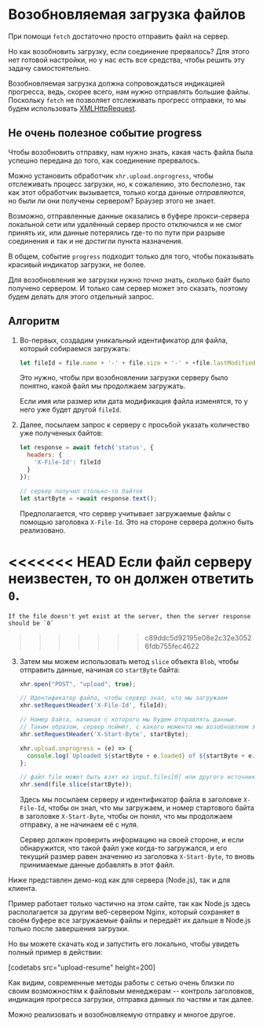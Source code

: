# Возобновляемая загрузка файлов

При помощи `fetch` достаточно просто отправить файл на сервер.

Но как возобновить загрузку, если соединение прервалось? Для этого нет готовой настройки, но у нас есть все средства, чтобы решить эту задачу самостоятельно.

Возобновляемая загрузка должна сопровождаться индикацией прогресса, ведь, скорее всего, нам нужно отправлять большие файлы. Поскольку `fetch` не позволяет отслеживать прогресс отправки, то мы будем использовать [XMLHttpRequest](info:xmlhttprequest).

## Не очень полезное событие progress

Чтобы возобновить отправку, нам нужно знать, какая часть файла была успешно передана до того, как соединение прервалось.

Можно установить обработчик `xhr.upload.onprogress`, чтобы отслеживать процесс загрузки, но, к сожалению, это бесполезно, так как этот обработчик вызывается, только когда данные *отправляются*, но были ли они получены сервером? Браузер этого не знает.

Возможно, отправленные данные оказались в буфере прокси-сервера локальной сети или удалённый сервер просто отключился и не смог принять их, или данные потерялись где-то по пути при разрыве соединения и так и не достигли пункта назначения.

В общем, событие `progress` подходит только для того, чтобы показывать красивый индикатор загрузки, не более.

Для возобновления же загрузки нужно *точно* знать, сколько байт было получено сервером. И только сам сервер может это сказать, поэтому будем делать для этого отдельный запрос.

## Алгоритм

1. Во-первых, создадим уникальный идентификатор для файла, который собираемся загружать:
    ```js
    let fileId = file.name + '-' + file.size + '-' + +file.lastModifiedDate;
    ```
    Это нужно, чтобы при возобновлении загрузки серверу было понятно, какой файл мы продолжаем загружать.

    Если имя или размер или дата модификация файла изменятся, то у него уже будет другой `fileId`.

2. Далее, посылаем запрос к серверу с просьбой указать количество уже полученных байтов:
    ```js
    let response = await fetch('status', {
      headers: {
        'X-File-Id': fileId
      }
    });

    // сервер получил столько-то байтов
    let startByte = +await response.text();
    ```

    Предполагается, что сервер учитывает загружаемые файлы с помощью заголовка `X-File-Id`. Это на стороне сервера должно быть реализовано.

<<<<<<< HEAD
    Если файл серверу неизвестен, то он должен ответить `0`.
=======
    If the file doesn't yet exist at the server, then the server response should be `0`
>>>>>>> c89ddc5d92195e08e2c32e30526fdb755fec4622

3. Затем мы можем использовать метод `slice` объекта `Blob`, чтобы отправить данные, начиная со `startByte` байта:
    ```js
    xhr.open("POST", "upload", true);

    // Идентификатор файла, чтобы сервер знал, что мы загружаем
    xhr.setRequestHeader('X-File-Id', fileId);

    // Номер байта, начиная с которого мы будем отправлять данные.
    // Таким образом, сервер поймёт, с какого момента мы возобновляем загрузку
    xhr.setRequestHeader('X-Start-Byte', startByte);

    xhr.upload.onprogress = (e) => {
      console.log(`Uploaded ${startByte + e.loaded} of ${startByte + e.total}`);
    };

    // файл file может быть взят из input.files[0] или другого источника
    xhr.send(file.slice(startByte));
    ```

    Здесь мы посылаем серверу и идентификатор файла в заголовке `X-File-Id`, чтобы он знал, что мы загружаем, и номер стартового байта в заголовке `X-Start-Byte`, чтобы он понял, что мы продолжаем отправку, а не начинаем её с нуля.

    Сервер должен проверить информацию на своей стороне, и если обнаружится, что такой файл уже когда-то загружался, и его текущий размер равен значению из заголовка `X-Start-Byte`, то вновь принимаемые данные добавлять в этот файл.


Ниже представлен демо-код как для сервера (Node.js), так и для клиента.

Пример работает только частично на этом сайте, так как Node.js здесь располагается за другим веб-сервером Nginx, который сохраняет в своём буфере все загружаемые файлы и передаёт их дальше в Node.js только после завершения загрузки.

Но вы можете скачать код и запустить его локально, чтобы увидеть полный пример в действии:

[codetabs src="upload-resume" height=200]

Как видим, современные методы работы с сетью очень близки по своим возможностям к файловым менеджерам -- контроль заголовков, индикация прогресса загрузки, отправка данных по частям и так далее.

Можно реализовать и возобновляемую отправку и многое другое.
